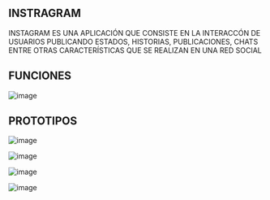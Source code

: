 
## INSTRAGRAM

INSTAGRAM ES UNA APLICACIÓN QUE CONSISTE EN LA INTERACCÓN DE USUARIOS PUBLICANDO ESTADOS, HISTORIAS, PUBLICACIONES, CHATS ENTRE OTRAS CARACTERÍSTICAS 
QUE SE REALIZAN EN UNA RED SOCIAL

## FUNCIONES

![image](https://user-images.githubusercontent.com/1461568/136130083-761e4aa8-da2a-49d2-9825-0c2849b0fb5a.png)

## PROTOTIPOS

![image](https://user-images.githubusercontent.com/92265675/137248121-ee98a450-f2c0-4daf-8fb5-d3c6d6d4da49.png)

![image](https://user-images.githubusercontent.com/92265675/136872439-77327576-e208-466c-992d-290654ab2366.png)

![image](https://user-images.githubusercontent.com/92265675/137248464-25cfa2af-550a-4fa5-b6cb-c18b35a18729.png)

![image](https://user-images.githubusercontent.com/92265675/137248573-b5f554b4-e579-4c52-b70d-a5fd82878f13.png)

